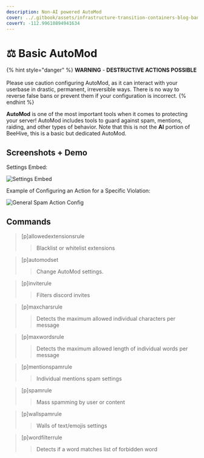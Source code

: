```yaml
---
description: Non-AI powered AutoMod
cover: ../.gitbook/assets/infrastructure-transition-containers-blog-banner.png
coverY: -112.99610894941634
---
```


# ⚖ Basic AutoMod

{% hint style="danger" %}
**WARNING** - **DESTRUCTIVE ACTIONS POSSIBLE**\
\
Please use caution configuring AutoMod, as it can interact with your userbase in drastic, permanent, irreversible ways. There is no way to reverse false bans or prevent them if your configuration is incorrect.
{% endhint %}

**AutoMod** is one of the most important tools when it comes to protecting your server! AutoMod includes tools to guard against spam, mentions, raiding, and other types of behavior. Note that this is not the **AI** portion of BeeHive, this is a basic but dedicated AutoMod.

## Screenshots + Demo

Settings Embed:

![Settings Embed](https://i.imgur.com/sQXN8h6.png)

Example of Configuring an Action for a Specific Violation:

![General Spam Action Config](https://i.imgur.com/AOcs3Po.png)

## Commands

> \[p]allowedextensionsrule
>
> > Blacklist or whitelist extensions

> \[p]automodset
>
> > Change AutoMod settings.

> \[p]inviterule
>
> > Filters discord invites

> \[p]maxcharsrule
>
> > Detects the maximum allowed individual characters per message

> \[p]maxwordsrule
>
> > Detects the maximum allowed length of individual words per message

> \[p]mentionspamrule
>
> > Individual mentions spam settings

> \[p]spamrule
>
> > Mass spamming by user or content

> \[p]wallspamrule
>
> > Walls of text/emojis settings

> \[p]wordfilterrule
>
> > Detects if a word matches list of forbidden word
